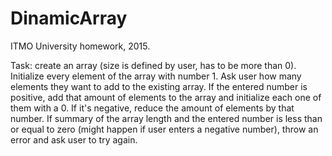 # DinamicArray

ITMO University homework, 2015.

Task: create an array (size is defined by user, has to be more than 0). Initialize every element of the array with number 1. 
Ask user how many elements they want to add to the existing array. If the entered number is positive, add that amount of elements to the array and initialize each one of them with a 0. If it's negative, reduce the amount of elements by that number. If summary of the array length and the entered number is less than or equal to zero (might happen if user enters a negative number), throw an error and ask user to try again.
